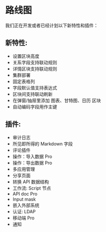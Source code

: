 # 路线图

我们正在开发或者已经计划以下新特性和插件：

## 新特性:

- 设置区块高度
- 关系字段支持联动规则
- 详情区块支持联动规则
- 集群部署
- 固定表格列
- 字段默认值支持表达式
- 区块间支持联动刷新
- 在弹窗/抽屉里添加 图表、甘特图、日历 区块
- 自动编码字段用作主键
  
## 插件:

- 审计日志
- 所见即所得的 Markdown 字段
- 评论插件
- 操作：导入数据 Pro
- 操作：导出数据 Pro
- 多应用管理
- 分享页面
- 转换 API 数据结构
- 工作流: Script 节点
- API doc Pro
- Input mask
- 嵌入外部系统
- 认证: LDAP
- 移动端 Pro
- 通知
